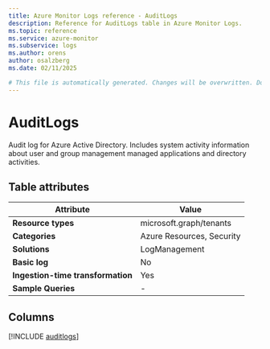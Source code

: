 ```yaml
---
title: Azure Monitor Logs reference - AuditLogs
description: Reference for AuditLogs table in Azure Monitor Logs.
ms.topic: reference
ms.service: azure-monitor
ms.subservice: logs
ms.author: orens
author: osalzberg
ms.date: 02/11/2025

# This file is automatically generated. Changes will be overwritten. Do not change this file directly.
---
```


# AuditLogs

Audit log for Azure Active Directory. Includes system activity information about user and group management managed applications and directory activities.


## Table attributes

|Attribute|Value|
|---|---|
|**Resource types**|microsoft.graph/tenants|
|**Categories**|Azure Resources, Security|
|**Solutions**| LogManagement|
|**Basic log**|No|
|**Ingestion-time transformation**|Yes|
|**Sample Queries**|-|



## Columns
  
[!INCLUDE [auditlogs](~/reusable-content/ce-skilling/azure/includes/azure-monitor/reference/tables/auditlogs-include.md)]
